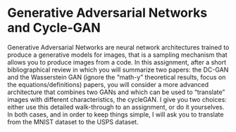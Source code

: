 # Generative Adversarial Networks and Cycle-GAN
 
Generative Adversarial Networks are neural network architectures trained to produce a generative models for images, that is a sampling mechanism that allows you to produce images from a code. In this assignment, after a short bibliographical review in which you will summarize two papers: the DC-GAN and the Wasserstein GAN (ignore the “math-y” theoretical results, focus on the equations/definitions) papers, you will consider a more advanced architecture that combines two GANs and which can be used to “translate” images with different characteristics, the cycleGAN. I give you two choices: either use this detailed walk-through to an assignment, or do it yourselves. In both cases, and in order to keep things simple, I will ask you to translate from the MNIST dataset to the USPS dataset.
